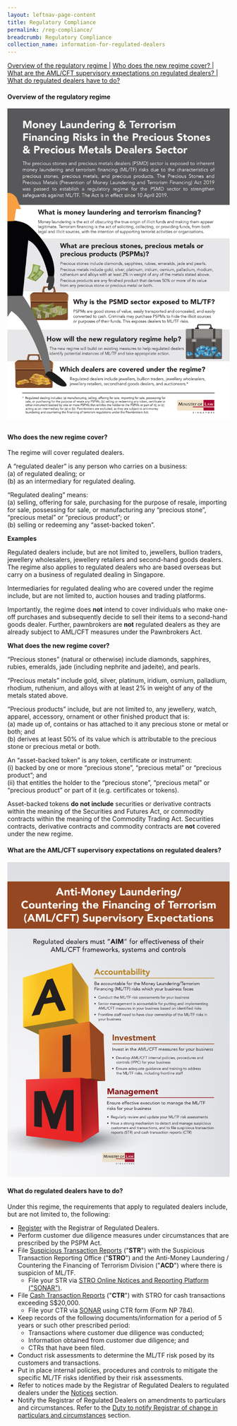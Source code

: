 ```yaml
---
layout: leftnav-page-content
title: Regulatory Compliance
permalink: /reg-compliance/
breadcrumb: Regulatory Compliance
collection_name: information-for-regulated-dealers
---
```

<a href="#Overview of the regulatory regime">Overview of the regulatory regime </a> | <a href="#Who does the new regime cover?">Who does the new regime cover? </a>| <a href="#What are the AML/CFT supervisory expectations on regulated dealers?">What are the AML/CFT supervisory expectations on regulated dealers? </a>| <a href="#What do regulated dealers have to do?">What do regulated dealers have to do? </a>

#### <a id="Overview of the regulatory regime"></a>Overview of the regulatory regime
<a href="/images/Money%20Laundering%20%26%20Terrorism%20Financing%20Risks%20in%20the%20Precious%20Stones%20and%20Precious%20Metals%20Dealers%20Sector.pdf"><img src="/images/Money%20Laundering%20%26%20Terrorism%20Financing%20Risks%20in%20the%20Precious%20Stones%20and%20Precious%20Metals%20Dealers%20Sector.jpg"></a>

#### <a id="Who does the new regime cover?"></a>Who does the new regime cover?
The regime will cover regulated dealers.

A “regulated dealer” is any person who carries on a business:<br>
(a)	of regulated dealing; or <br>
(b)	as an intermediary for regulated dealing.

“Regulated dealing” means: <br>
(a)	selling, offering for sale, purchasing for the purpose of resale, importing for sale, possessing for sale, or manufacturing any “precious stone”, “precious metal” or “precious product”; or <br>
(b)	selling or redeeming any “asset-backed token”. 

**Examples**

Regulated dealers include, but are not limited to, jewellers, bullion traders, jewellery wholesalers, jewellery retailers and second-hand goods dealers. The regime also applies to regulated dealers who are based overseas but carry on a business of regulated dealing in Singapore.

Intermediaries for regulated dealing who are covered under the regime include, but are not limited to, auction houses and trading platforms.

Importantly, the regime does **not** intend to cover individuals who make one-off purchases and subsequently decide to sell their items to a second-hand goods dealer. Further, pawnbrokers are **not** regulated dealers as they are already subject to AML/CFT measures under the Pawnbrokers Act.<br>

**What does the new regime cover?** 

“Precious stones” (natural or otherwise) include diamonds, sapphires, rubies, emeralds, jade (including nephrite and jadeite), and pearls.

“Precious metals” include gold, silver, platinum, iridium, osmium, palladium, rhodium, ruthenium, and alloys with at least 2% in weight of any of the metals stated above.

“Precious products” include, but are not limited to, any jewellery, watch, apparel, accessory, ornament or other finished product that is: <br>
(a) made up of, contains or has attached to it any precious stone or metal or both; and<br>
(b) derives at least 50% of its value which is attributable to the precious stone or precious metal or both.

An “asset-backed token” is any token, certificate or instrument: <br>
(i) backed by one or more “precious stone”, “precious metal” or “precious product”; and <br>
(ii) that entitles the holder to the “precious stone”, “precious metal” or “precious product” or part of it (e.g. certificates or tokens).

Asset-backed tokens **do not include** securities or derivative contracts within the meaning of the Securities and Futures Act, or commodity contracts within the meaning of the Commodity Trading Act. Securities contracts, derivative contracts and commodity contracts are **not** covered under the new regime.

#### <a id="What are the AML/CFT supervisory expectations on regulated dealers?"></a>What are the AML/CFT supervisory expectations on regulated dealers?

<a href="/images/ACD-Supervisory Expectation-5Dec19.pdf"><img src="/images/ACD-Supervisory-Expectation-5Dec19.jpg"></a>

#### <a id="What do regulated dealers have to do?"></a>What do regulated dealers have to do?
Under this regime, the requirements that apply to regulated dealers include, but are not limited to, the following:

* [Register](/registration/) with the Registrar of Regulated Dealers.
* Perform customer due diligence measures under circumstances that are prescribed by the PSPM Act.
* File [Suspicious Transaction Reports](https://www.police.gov.sg/advisories/crime/commercial-crimes/suspicious-transaction-reporting-office) ("**STR**") with the Suspicious Transaction Reporting Office ("**STRO**") and the Anti-Money Laundering / Countering the Financing of Terrorism Division ("**ACD**") where there is suspicion of ML/TF.
  * File your STR via [STRO Online Notices and Reporting Platform ("SONAR")](https://www.police.gov.sg/sonar).
* File [Cash Transaction Reports](https://www.police.gov.sg/advisories/crime/commercial-crimes/suspicious-transaction-reporting-office) ("**CTR**") with STRO for cash transactions exceeding S$20,000.
  * File your CTR via [SONAR](https://www.police.gov.sg/sonar) using CTR form (Form NP 784).
* Keep records of the following documents/information for a period of 5 years or such other prescribed period:
  * Transactions where customer due diligence was conducted;
  * Information obtained from customer due diligence; and
  * CTRs that have been filed.
* Conduct risk assessments to determine the ML/TF risk posed by its customers and transactions.
* Put in place internal policies, procedures and controls to mitigate the specific ML/TF risks identified by their risk assessments.
* Refer to notices made by the Registrar of Regulated Dealers to regulated dealers under the [Notices](/news/notices) section.
* Notify the Registrar of Regulated Dealers on amendments to particulars and circumstances. Refer to the [Duty to notify Registrar of change in particulars and circumstances](/duty-to-notify-registrar-of-change-in-particulars-and-circumstances/) section.
